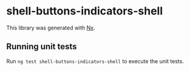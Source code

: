 # shell-buttons-indicators-shell

This library was generated with [Nx](https://nx.dev).

## Running unit tests

Run `ng test shell-buttons-indicators-shell` to execute the unit tests.
